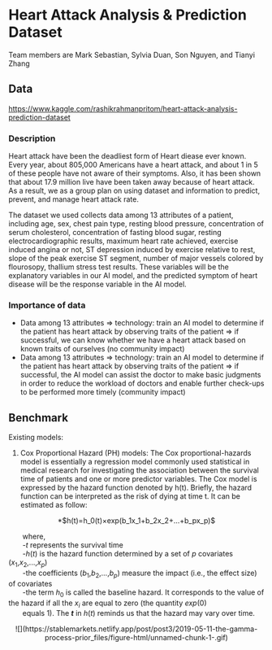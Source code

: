 # Heart Attack Analysis & Prediction Dataset
Team members are Mark Sebastian, Sylvia Duan, Son Nguyen, and Tianyi Zhang
## Data
https://www.kaggle.com/rashikrahmanpritom/heart-attack-analysis-prediction-dataset
### Description
Heart attack have been the deadliest form of Heart diease ever known. Every year, about 805,000 Americans have a heart attack, and about 1 in 5 of these people have not aware of their symptoms. Also, it has been shown that about 17.9 million live have been taken away because of heart attack. As a result, we as a group plan on using dataset and information to predict, prevent, and manage heart attack rate.<br />

The dataset we used collects data among 13 attributes of a patient, including age, sex, chest pain type, resting blood pressure, concentration of serum cholesterol, concentration of fasting blood sugar, resting electrocardiographic results, maximum heart rate achieved, exercise induced angina or not, ST depression induced by exercise relative to rest, slope of the peak exercise ST segment, number of major vessels colored by flourosopy, thallium stress test results. These variables will be the explanatory variables in our AI model, and the predicted symptom of heart disease will be the response variable in the AI model.
### Importance of data
- Data among 13 attributes => technology: train an AI model to determine if the patient has heart attack by observing traits of the patient => if successful, we can know whether we have a heart attack based on known traits of ourselves (no community impact)
- Data among 13 attributes => technology: train an AI model to determine if the patient has heart attack by observing traits of the patient => if successful, the AI model can assist the doctor to make basic judgments in order to reduce the workload of doctors and enable further check-ups to be performed more timely (community impact)
## Benchmark
Existing models:
1. Cox Proportional Hazard (PH) models: The Cox proportional-hazards model is essentially a regression model commonly used statistical in medical research for investigating the association between the survival time of patients and one or more predictor variables. The Cox model is expressed by the hazard function denoted by h(t). Briefly, the hazard function can be interpreted as the risk of dying at time t. It can be estimated as follow:

<p align="center">
*$h(t)=h_0(t)×exp(b_1x_1+b_2x_2+...+b_px_p)$
</p>

&nbsp; &nbsp; &nbsp; &nbsp;where,<br/>
&nbsp; &nbsp; &nbsp; &nbsp;-$t$ represents the survival time<br/>
&nbsp; &nbsp; &nbsp; &nbsp;-$h(t)$ is the hazard function determined by a set of $p$ covariates ($x_1$,$x_2$,...,$x_p$)<br/>
&nbsp; &nbsp; &nbsp; &nbsp;-the coefficients ($b_1$,$b_2$,...,$b_p$) measure the impact (i.e., the effect size) of covariates<br/>
&nbsp; &nbsp; &nbsp; &nbsp;-the term $h_0$ is called the baseline hazard. It corresponds to the value of the hazard if all the $x_i$ are equal to zero (the quantity $exp(0)$<br/> 
&nbsp; &nbsp; &nbsp; &nbsp;equals 1). The **$t$** in $h(t)$ reminds us that the hazard may vary over time.

<p align="center">
![](https://stablemarkets.netlify.app/post/post3/2019-05-11-the-gamma-process-prior_files/figure-html/unnamed-chunk-1-.gif)
</p>

